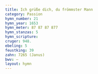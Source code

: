 ```yaml
---
title: Ich grüße dich, du frömmster Mann
category: Passion
hymn_number: 21
hymn_year: 1653
hymn_meter: 87 87 87 877
hymn_stanzas: 5
hymn_scripture: 
cruger: 948.
ebeling: 5
feustking: 39
zahn: 7265 (Janus)
bwv: —
layout: hymn
---
```

<br>

